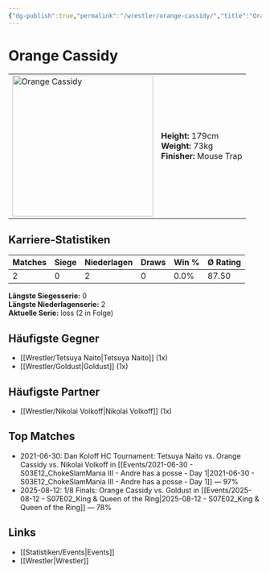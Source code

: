 ```yaml
---
{"dg-publish":true,"permalink":"/wrestler/orange-cassidy/","title":"Orange Cassidy","tags":["wrestler"],"noteIcon":""}
---
```



# Orange Cassidy

<table>
        <tr>
        <td><img src="https://github.com/CptSpaulding1980/choke-slam-wrestling/releases/download/images/Orange_Cassidy.png" width="280" alt="Orange Cassidy"></td>
        <td>
        <b>Height:</b> 179cm<br>
        <b>Weight:</b> 73kg<br>
        <b>Finisher:</b> Mouse Trap<br>
        </td>
        </tr>
        </table>
        
## Karriere-Statistiken

| Matches | Siege | Niederlagen | Draws | Win % | Ø Rating |
|---------|-------|-------------|-------|-------|-----------|
| 2 | 0 | 2 | 0 | 0.0% | 87.50 |

**Längste Siegesserie:** 0<br>**Längste Niederlagenserie:** 2<br>**Aktuelle Serie:** loss (2 in Folge)


## Häufigste Gegner
- [[Wrestler/Tetsuya Naito\|Tetsuya Naito]] (1x)
- [[Wrestler/Goldust\|Goldust]] (1x)

## Häufigste Partner
- [[Wrestler/Nikolai Volkoff\|Nikolai Volkoff]] (1x)

## Top Matches
- 2021-06-30: Dan Koloff HC Tournament: Tetsuya Naito vs. Orange Cassidy vs. Nikolai Volkoff in [[Events/2021-06-30 - S03E12_ChokeSlamMania III - Andre has a posse - Day 1\|2021-06-30 - S03E12_ChokeSlamMania III - Andre has a posse - Day 1]] — 97%
- 2025-08-12: 1/8 Finals: Orange Cassidy vs. Goldust in [[Events/2025-08-12 - S07E02_King & Queen of the Ring\|2025-08-12 - S07E02_King & Queen of the Ring]] — 78%

## Links
- [[Statistiken/Events\|Events]]
- [[Wrestler\|Wrestler]]
